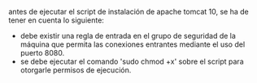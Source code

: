 antes de ejecutar el script de instalación de apache tomcat 10, se ha de tener en cuenta lo siguiente:

- debe existir una regla de entrada en el grupo de seguridad de la máquina que permita las conexiones entrantes mediante el uso del puerto 8080.
- se debe ejecutar el comando 'sudo chmod +x' sobre el script para otorgarle permisos de ejecución.